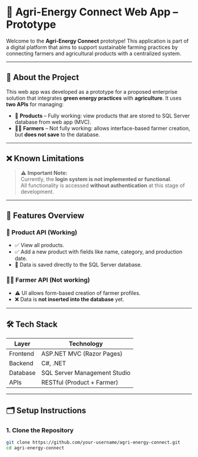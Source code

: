 # 🌱 Agri-Energy Connect Web App – Prototype

Welcome to the **Agri-Energy Connect** prototype! This application is part of a digital platform that aims to support sustainable farming practices by connecting farmers and agricultural products with a centralized system.

---

## 🚀 About the Project

This web app was developed as a prototype for a proposed enterprise solution that integrates **green energy practices** with **agriculture**. It uses **two APIs** for managing:

- 🥬 **Products** – Fully working: view products that are stored to SQL Server database from web app (MVC).
- 🧑‍🌾 **Farmers** – Not fully working: allows interface-based farmer creation, but **does not save** to the database.

---

## ❌ Known Limitations

> ⚠️ **Important Note:**  
> Currently, the **login system is not implemented or functional**.  
> All functionality is accessed **without authentication** at this stage of development.

---

## 🔧 Features Overview

### 🥬 Product API (Working)
- ✅ View all products.
- ✅ Add a new product with fields like name, category, and production date.
- 💾 Data is saved directly to the SQL Server database.

### 🧑‍🌾 Farmer API (Not working)
- ⚠️ UI allows form-based creation of farmer profiles.
- ❌ Data is **not inserted into the database** yet.

---

## 🛠️ Tech Stack

| Layer        | Technology               |
|--------------|--------------------------|
| Frontend     | ASP.NET MVC (Razor Pages)|
| Backend      | C#, .NET                 |
| Database     | SQL Server Management Studio |
| APIs         | RESTful (Product + Farmer) |

---

## 🗂️ Setup Instructions

### 1. Clone the Repository
```bash
git clone https://github.com/your-username/agri-energy-connect.git
cd agri-energy-connect
